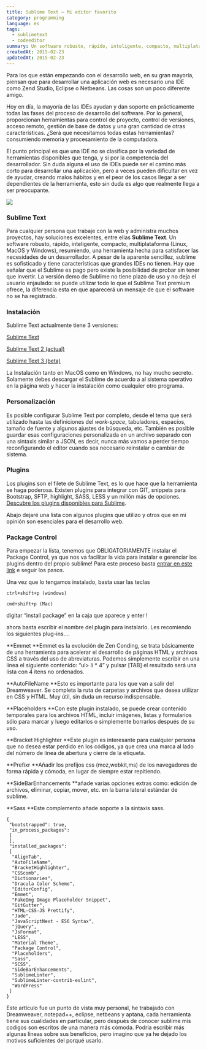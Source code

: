 ```yaml
---
title: Sublime Text — Mi editor favorito
category: programming
language: es
tags:
  - sublimetext
  - codeeditor
summary: Un software robusto, rápido, inteligente, compacto, multiplataforma (Linux, MacOS y Windows), resumiendo, una herramienta hecha para satisfacer las necesidades de un desarrollador.
createdAt: 2015-02-23
updatedAt: 2015-02-23
---
```


Para los que están empezando con el desarrollo web, en su gran mayoría, piensan que para desarrollar una aplicación web es necesario una IDE como Zend Studio, Eclipse o Netbeans. Las cosas son un poco diferente amigo.

Hoy en día, la mayoría de las IDEs ayudan y dan soporte en prácticamente todas las fases del proceso de desarrollo del software. Por lo general, proporcionan herramientas para control de proyecto, control de versiones, acceso remoto, gestión de base de datos y una gran cantidad de otras características. ¿Será que necesitamos todas estas herramientas? consumiendo memoria y procesamiento de la computadora.

El punto principal es que una IDE no se clasifica por la variedad de herramientas disponibles que tenga, y si por la competencia del desarrollador. Sin duda alguna el uso de IDEs puede ser el camino más corto para desarrollar una aplicación, pero a veces pueden dificultar en vez de ayudar, creando malos hábitos y en el peor de los casos llegar a ser dependientes de la herramienta, esto sin duda es algo que realmente llega a ser preocupante.

![](https://cdn-images-1.medium.com/max/2000/0*KwpE4L5-SBJkLkzk.)

### Sublime Text

Para cualquier persona que trabaje con la web y administra muchos proyectos, hay soluciones excelentes, entre ellas **Sublime Text**. Un software robusto, rápido, inteligente, compacto, multiplataforma (Linux, MacOS y Windows), resumiendo, una herramienta hecha para satisfacer las necesidades de un desarrollador. A pesar de la aparente sencillez, sublime es sofisticado y tiene características que grandes IDEs no tienen. Hay que señalar que el Sublime es pago pero existe la posibilidad de probar sin tener que invertir. La versión demo de Sublime no tiene plazo de uso y no deja el usuario enjaulado: se puede utilizar todo lo que el Sublime Text premium ofrece, la diferencia esta en que aparecerá un mensaje de que el software no se ha registrado.

### Instalación

Sublime Text actualmente tiene 3 versiones:

[Sublime Text](http://www.sublimetext.com/)

[Sublime Text 2 (actual)](http://www.sublimetext.com/2)

[Sublime Text 3 (beta)](http://www.sublimetext.com/3)

La Instalación tanto en MacOS como en Windows, no hay mucho secreto. Solamente debes descargar el Sublime de acuerdo a al sistema operativo en la página web y hacer la instalación como cualquier otro programa.

### Personalización

Es posible configurar Sublime Text por completo, desde el tema que será utilizado hasta las definiciones del *work-space*, tabuladores, espacios, tamaño de fuente y algunos ajustes de búsqueda, etc. También es posible guardar esas configuraciones personalizada en un archivo separado con una sintaxis similar a JSON, es decir, nunca más vamos a perder tiempo reconfigurando el editor cuando sea necesario reinstalar o cambiar de sistema.

### Plugins

Los plugins son el filete de Sublime Text, es lo que hace que la herramienta se haga poderosa. Existen plugins para integrar con GIT, snippets para Bootstrap, SFTP, highlight, SASS, LESS y un millón más de opciones. [Descubre los plugins disponibles para Sublime](https://sublime.wbond.net/).

Abajo dejaré una lista con algunos plugins que utilizo y otros que en mi opinión son esenciales para el desarrollo web.

### Package Control

Para empezar la lista, tenemos que OBLIGATORIAMENTE instalar el Package Control, ya que nos va facilitar la vida para instalar e gerenciar los plugins dentro del propio sublime! Para este proceso basta [entrar en este link](https://sublime.wbond.net/installation) e seguir los pasos.

Una vez que lo tengamos instalado, basta usar las teclas

    ctrl+shift+p (windows)

    cmd+shift+p (Mac)

digitar “install package” en la caja que aparece y enter !

ahora basta escribir el nombre del plugin para instalarlo. Les recomiendo los siguientes plug-ins….

**Emmet
**Emmet es la evolución de Zen Conding, se trata básicamente de una herramienta para acelerar el desarrollo de páginas HTML y archivos CSS a través del uso de abreviaturas. Podemos simplemente escribir en una línea el siguiente contenido: “ul> li * 4” y pulsar [TAB] el resultado será una lista con 4 itens no ordenados.

**AutoFileName
**Esto es importante para los que van a salir del Dreamweaver. Se completa la ruta de carpetas y archivos que desea utilizar en CSS y HTML. Muy útil, sin duda un recurso indispensable.

**Placeholders
**Con este plugin instalado, se puede crear contenido temporales para los archivos HTML, incluir imágenes, listas y formularios sólo para marcar y luego editarlos o simplemente borrarlos después de su uso.

**Bracket Highlighter
**Este plugin es interesante para cualquier persona que no desea estar perdido en los códigos, ya que crea una marca al lado del número de línea de abertura y cierre de la etiqueta.

**Prefixr
**Añadir los prefijos css (moz,webkit,ms) de los navegadores de forma rápida y cómoda, en lugar de siempre estar repitiendo.

**SideBarEnhancements
**añade varias opciones extras como: edición de archivos, eliminar, copiar, mover, etc. en la barra lateral estándar de sublime.

**Sass
**Este complemento añade soporte a la sintaxis sass.

```
{
 "bootstrapped": true,
 "in_process_packages":
 [
 ],
 "installed_packages":
 [
  "AlignTab",
  "AutoFileName",
  "BracketHighlighter",
  "CSScomb",
  "Dictionaries",
  "Dracula Color Scheme",
  "EditorConfig",
  "Emmet",
  "FakeImg Image Placeholder Snippet",
  "GitGutter",
  "HTML-CSS-JS Prettify",
  "Jade",
  "JavaScriptNext - ES6 Syntax",
  "jQuery",
  "JsFormat",
  "LESS",
  "Material Theme",
  "Package Control",
  "Placeholders",
  "Sass",
  "SCSS",
  "SideBarEnhancements",
  "SublimeLinter",
  "SublimeLinter-contrib-eslint",
  "WordPress"
 ]
}
```

Este artículo fue un punto de vista muy personal, he trabajado con Dreamweaver, notepad++, eclipse, netbeans y aptana, cada herramienta tiene sus cualidades en particular, pero después de conocer sublime mis codigos son escritos de una manera más cómoda. Podría escribir más algunas líneas sobre sus beneficios, pero imagino que ya he dejado los motivos suficientes del porqué usarlo.
